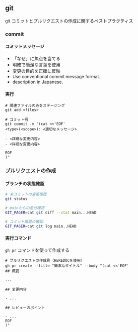 ## git

git コミットとプルリクエストの作成に関するベストプラクティス

### commit

#### コミットメッセージ

- 「なぜ」に焦点を当てる
- 明確で簡潔な言葉を使用
- 変更の目的を正確に反映
- Use conventional commit message format.
- description in Japanese.

#### 実行


```fish
# 関連ファイルのみをステージング
git add <files>

# コミット例
git commit -m "(cat <<'EOF'
<type>(<scope>): <適切なメッセージ>

- <詳細な変更内容>
- <詳細な変更内容>

EOF
)"
```

### プルリクエストの作成

#### ブランチの状態確認

```bash
# 未コミットの変更確認
git status

# mainからの差分確認
GIT_PAGER=cat git diff --stat main...HEAD 

# コミット履歴の確認
GIT_PAGER=cat git log main..HEAD
```

#### 実行コマンド
`gh pr` コマンドを使って作成する

```fish
# プルリクエストの作成例（HEREDOCを使用）
gh pr create --title "簡潔なタイトル" --body "(cat <<'EOF'
## 概要

...

## 変更内容

- ...

## レビューのポイント

- ...
EOF
)"
```

